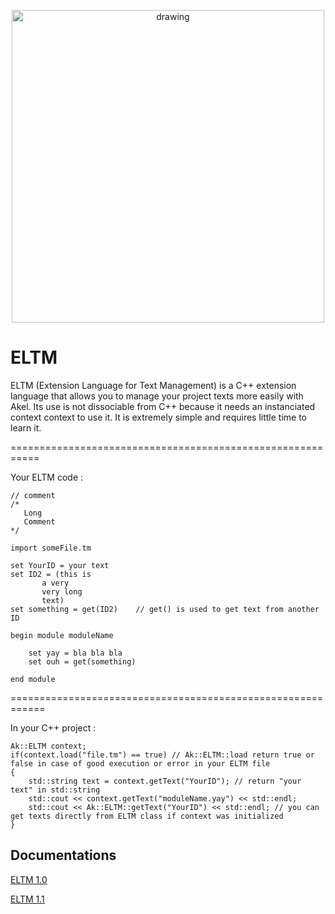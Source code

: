 <p align="center">
    <img src="https://github.com/Kbz-8/Akel/blob/dev/Ressources/assets/eltm_logo.png" alt="drawing" width="500"/>
</p>

# ELTM
ELTM (Extension Language for Text Management) is a C++ extension language that allows you to manage your project texts more easily
with Akel.
Its use is not dissociable from C++ because it needs an instanciated context
context to use it. It is extremely simple and requires little time to learn it.

===========================================================

Your ELTM code :

	// comment
	/*
	   Long
	   Comment
	*/

	import someFile.tm

	set YourID = your text
	set ID2 = (this is
		   a very
		   very long
		   text)
	set something = get(ID2)	// get() is used to get text from another ID

	begin module moduleName

		set yay = bla bla bla
		set ouh = get(something)

	end module

============================================================

In your C++ project :

	Ak::ELTM context;
	if(context.load("file.tm") == true)	// Ak::ELTM::load return true or false in case of good execution or error in your ELTM file
	{
		std::string text = context.getText("YourID"); // return "your text" in std::string
		std::cout << context.getText("moduleName.yay") << std::endl;
		std::cout << Ak::ELTM::getText("YourID") << std::endl; // you can get texts directly from ELTM class if context was initialized
	}

## Documentations
[ELTM 1.0](https://github.com/Kbz-8/Akel/blob/dev/Akel/src/Modules/ELTM/ELTM_documentation_1_0.pdf)

[ELTM 1.1](https://github.com/Kbz-8/Akel/blob/dev/Akel/src/Modules/ELTM/ELTM_documentation_1_1.pdf)
